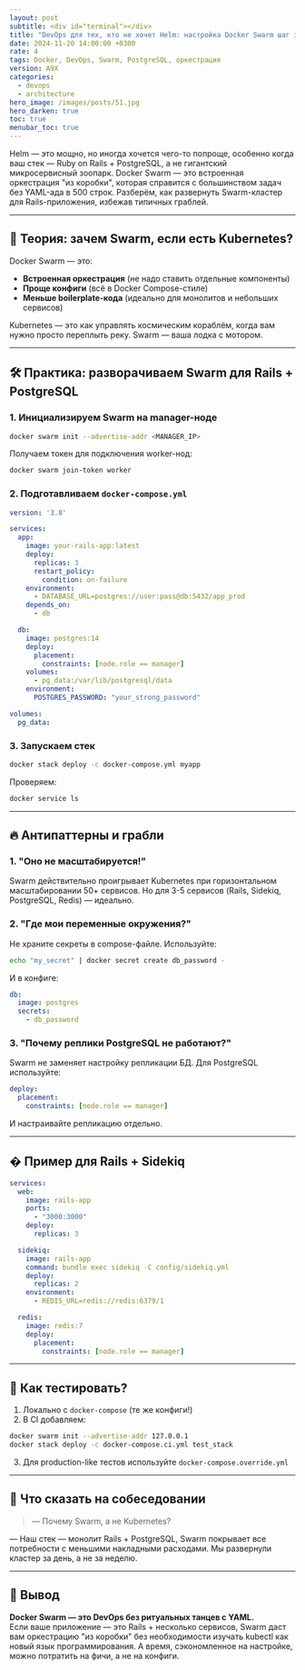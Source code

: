 ```yaml
---
layout: post
subtitle: <div id="terminal"></div>
title: "DevOps для тех, кто не хочет Helm: настройка Docker Swarm шаг за шагом"
date: 2024-11-20 14:00:00 +0300
rate: 4
tags: Docker, DevOps, Swarm, PostgreSQL, оркестрация
version: A9X
categories:
  - devops
  - architecture
hero_image: /images/posts/51.jpg
hero_darken: true
toc: true
menubar_toc: true
---
```


Helm — это мощно, но иногда хочется чего-то попроще, особенно когда ваш стек — Ruby on Rails + PostgreSQL, а не гигантский микросервисный зоопарк. Docker Swarm — это встроенная оркестрация "из коробки", которая справится с большинством задач без YAML-ада в 500 строк. Разберём, как развернуть Swarm-кластер для Rails-приложения, избежав типичных граблей.

---

## 🧠 Теория: зачем Swarm, если есть Kubernetes?

Docker Swarm — это:
- **Встроенная оркестрация** (не надо ставить отдельные компоненты)
- **Проще конфиги** (всё в Docker Compose-стиле)
- **Меньше boilerplate-кода** (идеально для монолитов и небольших сервисов)

Kubernetes — это как управлять космическим кораблём, когда вам нужно просто переплыть реку. Swarm — ваша лодка с мотором.

---

## 🛠️ Практика: разворачиваем Swarm для Rails + PostgreSQL

### 1. Инициализируем Swarm на manager-ноде

```bash
docker swarm init --advertise-addr <MANAGER_IP>
```

Получаем токен для подключения worker-нод:

```bash
docker swarm join-token worker
```

### 2. Подготавливаем `docker-compose.yml`

```yaml
version: '3.8'

services:
  app:
    image: your-rails-app:latest
    deploy:
      replicas: 3
      restart_policy:
        condition: on-failure
    environment:
      - DATABASE_URL=postgres://user:pass@db:5432/app_prod
    depends_on:
      - db

  db:
    image: postgres:14
    deploy:
      placement:
        constraints: [node.role == manager]
    volumes:
      - pg_data:/var/lib/postgresql/data
    environment:
      POSTGRES_PASSWORD: "your_strong_password"

volumes:
  pg_data:
```

### 3. Запускаем стек

```bash
docker stack deploy -c docker-compose.yml myapp
```

Проверяем:

```bash
docker service ls
```

---

## 🔥 Антипаттерны и грабли

### 1. "Оно не масштабируется!"
Swarm действительно проигрывает Kubernetes при горизонтальном масштабировании 50+ сервисов. Но для 3-5 сервисов (Rails, Sidekiq, PostgreSQL, Redis) — идеально.

### 2. "Где мои переменные окружения?"
Не храните секреты в compose-файле. Используйте:

```bash
echo "my_secret" | docker secret create db_password -
```

И в конфиге:

```yaml
db:
  image: postgres
  secrets:
    - db_password
```

### 3. "Почему реплики PostgreSQL не работают?"
Swarm не заменяет настройку репликации БД. Для PostgreSQL используйте:

```yaml
deploy:
  placement:
    constraints: [node.role == manager]
```

И настраивайте репликацию отдельно.

---

## � Пример для Rails + Sidekiq

```yaml
services:
  web:
    image: rails-app
    ports:
      - "3000:3000"
    deploy:
      replicas: 3

  sidekiq:
    image: rails-app
    command: bundle exec sidekiq -C config/sidekiq.yml
    deploy:
      replicas: 2
    environment:
      - REDIS_URL=redis://redis:6379/1

  redis:
    image: redis:7
    deploy:
      placement:
        constraints: [node.role == manager]
```

---

## 🧪 Как тестировать?

1. Локально с `docker-compose` (те же конфиги!)
2. В CI добавляем:

```bash
docker swarm init --advertise-addr 127.0.0.1
docker stack deploy -c docker-compose.ci.yml test_stack
```

3. Для production-like тестов используйте `docker-compose.override.yml`

---

## 🎤 Что сказать на собеседовании

> — Почему Swarm, а не Kubernetes?

— Наш стек — монолит Rails + PostgreSQL, Swarm покрывает все потребности с меньшими накладными расходами. Мы развернули кластер за день, а не за неделю.

---

## 🧾 Вывод

**Docker Swarm — это DevOps без ритуальных танцев с YAML.**  
Если ваше приложение — это Rails + несколько сервисов, Swarm даст вам оркестрацию "из коробки" без необходимости изучать kubectl как новый язык программирования. А время, сэкономленное на настройке, можно потратить на фичи, а не на конфиги.
